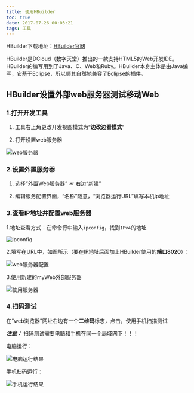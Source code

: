 ```yaml
---
title: 使用HBuilder
toc: true
date: 2017-07-26 00:03:21
tags: 工具 
---
```


HBuilder下载地址：[HBuilder官网](http://www.dcloud.io/)

<!--more-->

HBuilder是DCloud（数字天堂）推出的一款支持HTML5的Web开发IDE。HBuilder的编写用到了Java、C、Web和Ruby。HBuilder本身主体是由Java编写，它基于Eclipse，所以顺其自然地兼容了Eclipse的插件。

## HBuilder设置外部web服务器测试移动Web

### 1.打开开发工具

1. 工具右上角更改开发视图模式为“**边改边看模式**” 

2. 打开设置web服务器

![web服务器](http://ot4r4qnml.bkt.clouddn.com/web%E6%9C%8D%E5%8A%A1%E5%99%A8.png)

### 2.设置外置服务器

1. 选择“外置Web服务器” ☞ 右边“新建”
 
2. 编辑服务配置界面，“名称”随意，“浏览器运行URL”填写本机ip地址

### 3.查看IP地址并配置web服务器

1.地址查看方式：在命令行中输入`ipconfig`，找到`IPv4`的地址

![ipconfig](http://ot4r4qnml.bkt.clouddn.com/ipconfig.png)

2.填写在URL中，如图所示（要在IP地址后面加上HBuilder使用的**端口8020**）：

![web服务器配置](http://ot4r4qnml.bkt.clouddn.com/%E9%85%8D%E7%BD%AE%E6%9C%8D%E5%8A%A1%E5%99%A8.png)

3.使用新建的myWeb外部服务器

![使用服务器](http://ot4r4qnml.bkt.clouddn.com/%E6%9C%8D%E5%8A%A1%E5%99%A8.png)

### 4.扫码测试

在“web浏览器”网址右边有一个**二维码**标志，点击，使用手机扫描测试

***注意：*** 扫码测试需要电脑和手机在同一个局域网下！！！

电脑运行：

![电脑运行结果](http://ot4r4qnml.bkt.clouddn.com/%E8%BF%90%E8%A1%8C1.png)

手机扫码运行：

![手机运行结果](http://ot4r4qnml.bkt.clouddn.com/%E6%89%8B%E6%9C%BA%E8%BF%90%E8%A1%8C.png)


